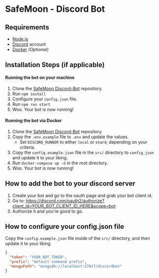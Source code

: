 # SafeMoon - Discord Bot

## Requirements

- [Node.js](http://nodejs.org/)
- [Discord](https://discordapp.com/) account
- [Docker](https://get.docker.com/) _(Optional)_

## Installation Steps (if applicable)

#### Running the bot on your machine

1. Clone the [SafeMoon Discord-Bot](https://github.com/Safemoon-Protocol/Discord-Bot) repository.
2. Run `npm install`
3. Configure your `config.json` file.
4. Run `npm run start`
5. Woo. Your bot is now running!

#### Running the bot via Docker

1. Clone the [SafeMoon Discord-Bot](https://github.com/Safemoon-Protocol/Discord-Bot) repository.
2. Copy the `.env.example` file to `.env` and update the values.
    - Set `DISCORD_RUNNER` to either `local` or `shard`, depending on your criteria.
3. Copy the `config.example.json` file in the `src/` directory to `config.json` and update it to your liking.
4. Run `docker-compose up -d` in the root directory.
5. Woo. Your bot is now running!

## How to add the bot to your discord server

1. Create your bot and go to the oauth page and grab your bot client id.
2. Go to: https://discord.com/oauth2/authorize?client_id=YOUR_BOT_CLIENT_ID_HERE&scope=bot
3. Authorize it and you're good to go.

## How to configure your config.json file

Copy the `config.example.json` file inside of the `src/` directory, and then update it to your liking.

```json
{
  "token": "YOUR_BOT_TOKEN",
  "prefix": "default command prefix",
  "mongoPath": "mongodb://localhost:27017/discordbot"
}
```
